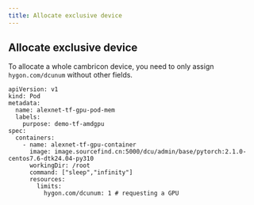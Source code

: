 ```yaml
---
title: Allocate exclusive device
---
```


## Allocate exclusive device

To allocate a whole cambricon device, you need to only assign `hygon.com/dcunum` without other fields.

```
apiVersion: v1
kind: Pod
metadata:
  name: alexnet-tf-gpu-pod-mem
  labels:
    purpose: demo-tf-amdgpu
spec:
  containers:
    - name: alexnet-tf-gpu-container
      image: image.sourcefind.cn:5000/dcu/admin/base/pytorch:2.1.0-centos7.6-dtk24.04-py310
      workingDir: /root
      command: ["sleep","infinity"]
      resources:
        limits:
          hygon.com/dcunum: 1 # requesting a GPU
```